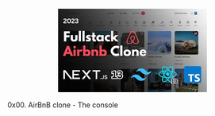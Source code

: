 <p align="center">
  <img src="https://github.com/Motekema/AirBnB_clone/blob/main/images1.jpeg" >
</p>

0x00. AirBnB clone - The console
